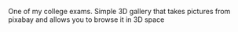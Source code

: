 One of my college exams. Simple 3D gallery that takes pictures from pixabay and allows you to browse it in 3D space
